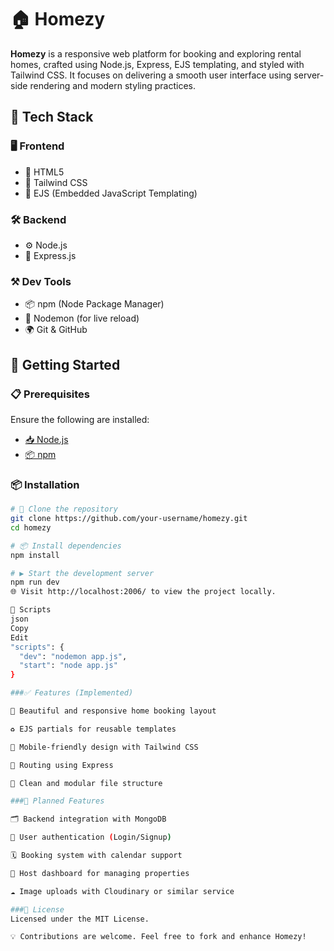 # 🏠 Homezy

**Homezy** is a responsive web platform for booking and exploring rental homes, crafted using Node.js, Express, EJS templating, and styled with Tailwind CSS. It focuses on delivering a smooth user interface using server-side rendering and modern styling practices.


## 🧰 Tech Stack

### 🖥️ Frontend
- 🧱 HTML5
- 🎨 Tailwind CSS
- 📜 EJS (Embedded JavaScript Templating)

### 🛠️ Backend
- ⚙️ Node.js
- 🚀 Express.js

### ⚒️ Dev Tools
- 📦 npm (Node Package Manager)
- 🔁 Nodemon (for live reload)
- 🌍 Git & GitHub

## 🚀 Getting Started

### 📋 Prerequisites

Ensure the following are installed:

- [📥 Node.js](https://nodejs.org/)
- [📦 npm](https://www.npmjs.com/)

### 📦 Installation

```bash
# 📁 Clone the repository
git clone https://github.com/your-username/homezy.git
cd homezy

# 📦 Install dependencies
npm install

# ▶️ Start the development server
npm run dev
🌐 Visit http://localhost:2006/ to view the project locally.

🧾 Scripts
json
Copy
Edit
"scripts": {
  "dev": "nodemon app.js",
  "start": "node app.js"
}

###✅ Features (Implemented)

🏡 Beautiful and responsive home booking layout

♻️ EJS partials for reusable templates

📱 Mobile-friendly design with Tailwind CSS

🧭 Routing using Express

🔧 Clean and modular file structure

###🔮 Planned Features

🗂️ Backend integration with MongoDB

🔐 User authentication (Login/Signup)

🗓️ Booking system with calendar support

🧳 Host dashboard for managing properties

☁️ Image uploads with Cloudinary or similar service

###📄 License
Licensed under the MIT License.

💡 Contributions are welcome. Feel free to fork and enhance Homezy!
